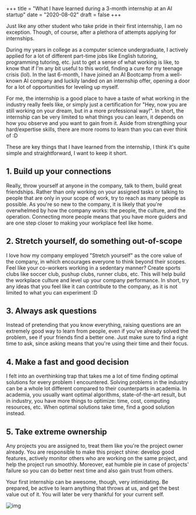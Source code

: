 +++
title = "What I have learned during a 3-month internship at an AI startup"
date = "2020-08-02"
draft = false
+++

Just like any other student who take pride in their first internship, I am no exception. Though, of course, after a plethora of attempts applying for internships.

During my years in college as a computer science undergraduate, I actively applied for a lot of different part-time jobs like English tutoring, programming tutoring, etc. just to get a sense of what working is like, to know that if I'm any bit useful to this world, finding a cure for my teenage crisis (lol). In the last 6-month, I have joined an AI Bootcamp from a well-known AI company and luckily landed on an internship offer, opening a door for a lot of opportunities for leveling up myself. 

For me, the internship is a good place to have a taste of what working in the industry really feels like, or simply just a certification for "Hey, now you are still working on your dream, but in a more professional way!". In short, the internship can be very limited to what things you can learn, it depends on how you observe and you want to gain from it. Aside from strengthing your hard/expertise skills, there are more rooms to learn than you can ever think of :D 

These are key things that I have learned from the internship, I think it's quite simple and straightforward, I want to keep it short. 

## 1. Build up your connections
Really, throw yourself at anyone in the company, talk to them, build great friendships. Rather than only working on your assigned tasks or talking to people that are only in your scope of work, try to reach as many people as possible. As you're so new to the company, it is likely that you're overwhelmed by how the company works: the people, the culture, and the operation. Connecting more people means that you have more guiders and are one step closer to making your workplace feel like home.

## 2. Stretch yourself, do something out-of-scope
I love how my company employed "Stretch yourself" as the core value of the company, in which encourages everyone to think beyond their scopes. Feel like your co-workers working in a sedentary manner? Create sports clubs like soccer club, pushup clubs, runner clubs, etc. This will help build the workplace culture and level up your company performance. In short, try any ideas that you feel like it can contribute to the company, as it is not limited to what you can experiment :D

## 3. Always ask questions
Instead of pretending that you know everything, raising questions are an extremely good way to learn from people, even if you've already solved the problem, see if your friends find a better one. Just make sure to find a right time to ask, since asking means that you're using their time and their focus.


## 4. Make a fast and good decision 
I felt into an overthinking trap that takes me a lot of time finding optimal solutions for every problem I encountered. Solving problems in the industry can be a whole lot different compared to their counterparts in academia. In academia, you usually want optimal algorithms, state-of-the-art result, but in industry, you have more things to optimize: time, cost, computing resources, etc. When optimal solutions take time, find a good solution instead.


## 5. Take extreme ownership 
Any projects you are assigned to, treat them like you're the project owner already. You are responsible to make this project shine: develop good features, actively monitor others who are working on the same project, and help the project run smoothly. Moreover, eat humble pie in case of projects' failure so you can do better next time and also gain trust from others. 

Your first internship can be awesome, though, very intimidating. Be prepared, be active to learn anything that throws at us, and get the best value out of it. You will later be very thankful for your current self.



![img](/static/cinnamon-grad.jpg)
